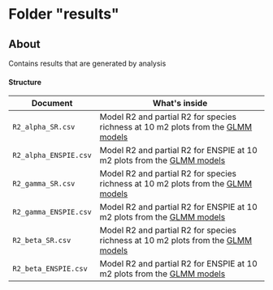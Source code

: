# Folder "results"

## About

Contains results that are generated by analysis 

#### Structure

| Document                               | What's inside                            |
| -------------------------------------- |----------------------------------------- |
| `R2_alpha_SR.csv` | Model R2 and partial R2 for species richness at 10 m2 plots from the [GLMM models](analysis/02_GLMM_alpha_10_div.R)  |
| `R2_alpha_ENSPIE.csv` | Model R2 and partial R2 for ENSPIE at 10 m2 plots from the [GLMM models](analysis/02_GLMM_alpha_10_div.R) |
| `R2_gamma_SR.csv` | Model R2 and partial R2 for species richness at 10 m2 plots from the [GLMM models](analysis/03_GLMM_gamma_100_div.R)  |
| `R2_gamma_ENSPIE.csv` | Model R2 and partial R2 for ENSPIE at 10 m2 plots from the [GLMM models](analysis/03_GLMM_gamma_100_div.R) |
| `R2_beta_SR.csv` | Model R2 and partial R2 for species richness at 10 m2 plots from the [GLMM models](analysis/04_GLMM_beta_div.R)  |
| `R2_beta_ENSPIE.csv` | Model R2 and partial R2 for ENSPIE at 10 m2 plots from the [GLMM models](analysis/04_GLMM_beta_div.R) |

